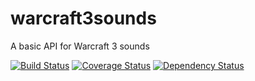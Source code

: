 # warcraft3sounds
A basic API for Warcraft 3 sounds

[![Build Status](https://api.travis-ci.org/Psychopoulet/warcraft3sounds.svg?branch=develop)](https://travis-ci.org/Psychopoulet/warcraft3sounds)
[![Coverage Status](https://coveralls.io/repos/github/Psychopoulet/warcraft3sounds/badge.svg?branch=develop)](https://coveralls.io/github/Psychopoulet/warcraft3sounds)
[![Dependency Status](https://img.shields.io/david/Psychopoulet/warcraft3sounds/develop.svg)](https://github.com/Psychopoulet/warcraft3sounds)
